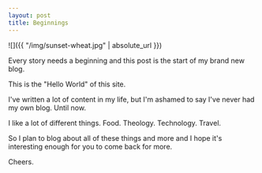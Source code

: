 ```yaml
---
layout: post
title: Beginnings
---
```


![]({{ "/img/sunset-wheat.jpg" | absolute_url }})

Every story needs a beginning and this post is the start of my brand new blog.

This is the "Hello World" of this site.

I've written a lot of content in my life, but I'm ashamed to say I've never had my own blog. Until now.

I like a lot of different things. Food. Theology. Technology. Travel.

So I plan to blog about all of these things and more and I hope it's interesting enough for you to come back for more.

Cheers.
